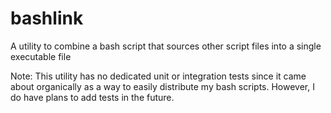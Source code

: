 # bashlink
A utility to combine a bash script that sources other script files into a single executable file

Note: This utility has no dedicated unit or integration tests since it came about organically as a way to easily distribute my bash scripts. However, I do have plans to add tests in the future.
